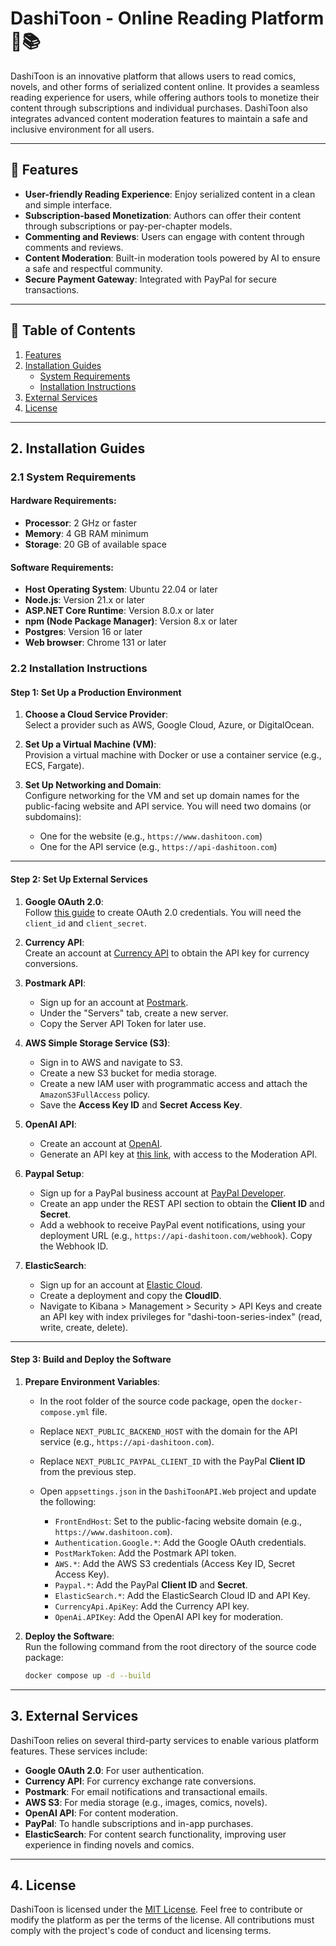 # DashiToon - Online Reading Platform 🎨📚

DashiToon is an innovative platform that allows users to read comics, novels, and other forms of serialized content online. It provides a seamless reading experience for users, while offering authors tools to monetize their content through subscriptions and individual purchases. DashiToon also integrates advanced content moderation features to maintain a safe and inclusive environment for all users.

---

## 🚀 Features

- **User-friendly Reading Experience**: Enjoy serialized content in a clean and simple interface.
- **Subscription-based Monetization**: Authors can offer their content through subscriptions or pay-per-chapter models.
- **Commenting and Reviews**: Users can engage with content through comments and reviews.
- **Content Moderation**: Built-in moderation tools powered by AI to ensure a safe and respectful community.
- **Secure Payment Gateway**: Integrated with PayPal for secure transactions.

---

## 📑 Table of Contents

1. [Features](#features)
2. [Installation Guides](#installation-guides)
   - [System Requirements](#system-requirements)
   - [Installation Instructions](#installation-instructions)
3. [External Services](#external-services)
4. [License](#license)

---

## 2. Installation Guides

### 2.1 System Requirements

#### Hardware Requirements:
- **Processor**: 2 GHz or faster
- **Memory**: 4 GB RAM minimum
- **Storage**: 20 GB of available space

#### Software Requirements:
- **Host Operating System**: Ubuntu 22.04 or later
- **Node.js**: Version 21.x or later
- **ASP.NET Core Runtime**: Version 8.0.x or later
- **npm (Node Package Manager)**: Version 8.x or later
- **Postgres**: Version 16 or later
- **Web browser**: Chrome 131 or later

### 2.2 Installation Instructions

#### Step 1: Set Up a Production Environment

1. **Choose a Cloud Service Provider**:  
   Select a provider such as AWS, Google Cloud, Azure, or DigitalOcean.

2. **Set Up a Virtual Machine (VM)**:  
   Provision a virtual machine with Docker or use a container service (e.g., ECS, Fargate).

3. **Set Up Networking and Domain**:  
   Configure networking for the VM and set up domain names for the public-facing website and API service. You will need two domains (or subdomains):  
   - One for the website (e.g., `https://www.dashitoon.com`)
   - One for the API service (e.g., `https://api-dashitoon.com`)

---

#### Step 2: Set Up External Services

1. **Google OAuth 2.0**:  
   Follow [this guide](https://support.google.com/cloud/answer/6158849) to create OAuth 2.0 credentials. You will need the `client_id` and `client_secret`.

2. **Currency API**:  
   Create an account at [Currency API](https://app.currencyapi.com/dashboard) to obtain the API key for currency conversions.

3. **Postmark API**:  
   - Sign up for an account at [Postmark](https://postmarkapp.com/).
   - Under the "Servers" tab, create a new server.
   - Copy the Server API Token for later use.

4. **AWS Simple Storage Service (S3)**:  
   - Sign in to AWS and navigate to S3.
   - Create a new S3 bucket for media storage.
   - Create a new IAM user with programmatic access and attach the `AmazonS3FullAccess` policy.
   - Save the **Access Key ID** and **Secret Access Key**.

5. **OpenAI API**:  
   - Create an account at [OpenAI](https://platform.openai.com/signup).
   - Generate an API key at [this link](https://platform.openai.com/api-keys), with access to the Moderation API.

6. **Paypal Setup**:  
   - Sign up for a PayPal business account at [PayPal Developer](https://developer.paypal.com/).
   - Create an app under the REST API section to obtain the **Client ID** and **Secret**.
   - Add a webhook to receive PayPal event notifications, using your deployment URL (e.g., `https://api-dashitoon.com/webhook`). Copy the Webhook ID.

7. **ElasticSearch**:  
   - Sign up for an account at [Elastic Cloud](https://www.elastic.co/cloud).
   - Create a deployment and copy the **CloudID**.
   - Navigate to Kibana > Management > Security > API Keys and create an API key with index privileges for "dashi-toon-series-index" (read, write, create, delete).

---

#### Step 3: Build and Deploy the Software

1. **Prepare Environment Variables**:  
   - In the root folder of the source code package, open the `docker-compose.yml` file.
   - Replace `NEXT_PUBLIC_BACKEND_HOST` with the domain for the API service (e.g., `https://api-dashitoon.com`).
   - Replace `NEXT_PUBLIC_PAYPAL_CLIENT_ID` with the PayPal **Client ID** from the previous step.

   - Open `appsettings.json` in the `DashiToonAPI.Web` project and update the following:
     - `FrontEndHost`: Set to the public-facing website domain (e.g., `https://www.dashitoon.com`).
     - `Authentication.Google.*`: Add the Google OAuth credentials.
     - `PostMarkToken`: Add the Postmark API token.
     - `AWS.*`: Add the AWS S3 credentials (Access Key ID, Secret Access Key).
     - `Paypal.*`: Add the PayPal **Client ID** and **Secret**.
     - `ElasticSearch.*`: Add the ElasticSearch Cloud ID and API Key.
     - `CurrencyApi.ApiKey`: Add the Currency API key.
     - `OpenAi.APIKey`: Add the OpenAI API key for moderation.

2. **Deploy the Software**:  
   Run the following command from the root directory of the source code package:

   ```bash
   docker compose up -d --build

---

## 3. External Services

DashiToon relies on several third-party services to enable various platform features. These services include:

- **Google OAuth 2.0**: For user authentication.
- **Currency API**: For currency exchange rate conversions.
- **Postmark**: For email notifications and transactional emails.
- **AWS S3**: For media storage (e.g., images, comics, novels).
- **OpenAI API**: For content moderation.
- **PayPal**: To handle subscriptions and in-app purchases.
- **ElasticSearch**: For content search functionality, improving user experience in finding novels and comics.

---

## 4. License

DashiToon is licensed under the [MIT License](https://opensource.org/licenses/MIT). Feel free to contribute or modify the platform as per the terms of the license. All contributions must comply with the project's code of conduct and licensing terms.

